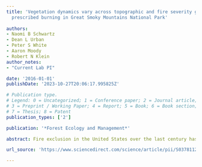 ```yaml
---
title: 'Vegetation dynamics vary across topographic and fire severity gradients following
  prescribed burning in Great Smoky Mountains National Park'
  
authors:
- Naomi B Schwartz
- Dean L Urban
- Peter S White
- Aaron Moody
- Robert N Klein
author_notes:
- "Current Lab PI"

date: '2016-01-01'
publishDate: '2023-10-27T20:06:17.995825Z'

# Publication type.
# Legend: 0 = Uncategorized; 1 = Conference paper; 2 = Journal article;
# 3 = Preprint / Working Paper; 4 = Report; 5 = Book; 6 = Book section;
# 7 = Thesis; 8 = Patent
publication_types: ['2']

publication: '*Forest Ecology and Management*'

abstract: Fire exclusion in the United States over the last century has had major impacts on forest ecosystems and landscapes. Out of a desire to reverse or mitigate the impacts of fire exclusion, some managers conduct prescribed fires meant to mimic the historic ecological role of fire and restore ecosystem properties. In the Southern Appalachians, fire exclusion in pine- and oak-dominated xeric ridge forests has allowed fire-sensitive hardwood species to establish, filling in the canopy and creating shady, moist conditions that are unfavorable for reproduction of fire-dependent pines and oaks. Managers of natural areas use prescribed fire to restore pine and oak dominance, promote pine and oak regeneration, and reduce stand densities. Here, we use multivariate analysis of monitoring data collected before and after 21 fires over 16 years in fire-suppressed xeric pine-oak forests in the Great Smoky Mountains National Park to assess how community composition and structure change after prescribed fire, to what degree changes after fire persist over time, and how the impacts of prescribed fire vary with fire severity and site environment. Fire consistently reduces stand density and shifts plots towards lower shrub cover and higher herbaceous cover. On the other hand, compositional shifts, i.e. changes in relative abundances of species, were highly variable in both magnitude and direction. Fire severity, measured as total fuel reduction and litter and duff reduction, was important for predicting the magnitude of change after fire. The magnitude of fire effects also varied with elevation, likely reflecting variation in local moisture conditions. Our results indicate that while fires do reduce stand density, they have not yet been successful in consistently restoring pine and oak dominance in the canopy. Restoring pine- and oak-dominance in xeric ridge forests in the Southern Appalachians will thus require extended management focus with flexible, adaptive, long-term planning and continued monitoring and research.

url_source: 'https://www.sciencedirect.com/science/article/pii/S0378112716000360'

---
```

